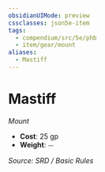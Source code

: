 ```yaml
---
obsidianUIMode: preview
cssclasses: json5e-item
tags:
  - compendium/src/5e/phb
  - item/gear/mount
aliases:
  - Mastiff
---
```

# Mastiff
*Mount*  

- **Cost**: 25 gp
- **Weight**: ⏤

*Source: SRD / Basic Rules*